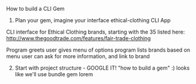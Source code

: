 How to build a CLI Gem

1. Plan your gem, imagine your interface
  ethical-clothing CLI App

  CLI interface for Ethical Clothing brands, starting with the 35 listed here:
  http://www.thegoodtrade.com/features/fair-trade-clothing

  Program greets user
  gives menu of options
  program lists brands based on menu
  user can ask for more information, and link to brand

2. Start with project structure - GOOGLE IT!
  "how to build a gem" :)
  looks like we'll use bundle gem lorem
